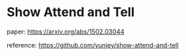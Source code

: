 # Show Attend and Tell

paper: https://arxiv.org/abs/1502.03044

reference: https://github.com/yunjey/show-attend-and-tell